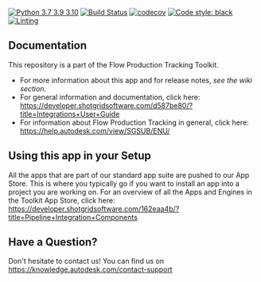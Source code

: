 [![Python 3.7 3.9 3.10](https://img.shields.io/badge/python-3.7%20%7C%203.9%20%7C%203.10-blue.svg)](https://www.python.org/)
[![Build Status](https://dev.azure.com/shotgun-ecosystem/Toolkit/_apis/build/status/tk-shell?branchName=master)](https://dev.azure.com/shotgun-ecosystem/Toolkit/_build/latest?definitionId=47&branchName=master)
[![codecov](https://codecov.io/gh/shotgunsoftware/tk-shell/branch/master/graph/badge.svg)](https://codecov.io/gh/shotgunsoftware/tk-shell)
[![Code style: black](https://img.shields.io/badge/code%20style-black-000000.svg)](https://github.com/psf/black)
[![Linting](https://img.shields.io/badge/PEP8%20by-Hound%20CI-a873d1.svg)](https://houndci.com)


## Documentation
This repository is a part of the Flow Production Tracking Toolkit.

- For more information about this app and for release notes, *see the wiki section*.
- For general information and documentation, click here: https://developer.shotgridsoftware.com/d587be80/?title=Integrations+User+Guide
- For information about Flow Production Tracking in general, click here: https://help.autodesk.com/view/SGSUB/ENU/

## Using this app in your Setup
All the apps that are part of our standard app suite are pushed to our App Store.
This is where you typically go if you want to install an app into a project you are
working on. For an overview of all the Apps and Engines in the Toolkit App Store,
click here: https://developer.shotgridsoftware.com/162eaa4b/?title=Pipeline+Integration+Components

## Have a Question?
Don't hesitate to contact us! You can find us on https://knowledge.autodesk.com/contact-support
